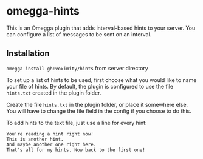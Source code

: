 # omegga-hints

This is an Omegga plugin that adds interval-based hints to your server.
You can configure a list of messages to be sent on an interval.

## Installation

`omegga install gh:voximity/hints` from server directory

To set up a list of hints to be used, first choose what you would like to name your file of hints.
By default, the plugin is configured to use the file `hints.txt` created in the plugin folder.

Create the file `hints.txt` in the plugin folder, or place it somewhere else. You will have to change
the file field in the config if you choose to do this.

To add hints to the text file, just use a line for every hint:

```
You're reading a hint right now!
This is another hint.
And maybe another one right here.
That's all for my hints. Now back to the first one!
```
